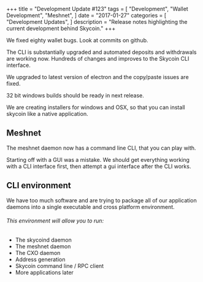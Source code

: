 +++
title = "Development Update #123"
tags = [
    "Development",
    "Wallet Development",
    "Meshnet",
]
date = "2017-01-27"
categories = [
    "Development Updates",
]
description = "Release notes highlighting the current development behind Skycoin."
+++

We fixed eighty wallet bugs. Look at commits on github.

The CLI is substantially upgraded and automated deposits and withdrawals are working now. Hundreds of changes and improves to the Skycoin CLI interface.

We upgraded to latest version of electron and the copy/paste issues are fixed.

32 bit windows builds should be ready in next release.

We are creating installers for windows and OSX, so that you can install skycoin like a native application.

## Meshnet

The meshnet daemon now has a command line CLI, that you can play with.

Starting off with a GUI was a mistake. We should get everything working with a CLI interface first, then attempt a gui interface after the CLI works.

## CLI environment

We have too much software and are trying to package all of our application daemons into  a single executable and cross platform environment.

###### This environment will allow you to run:
- The skycoind daemon
- The meshnet daemon
- The CXO daemon
- Address generation
- Skycoin command line / RPC client
- More applications later
